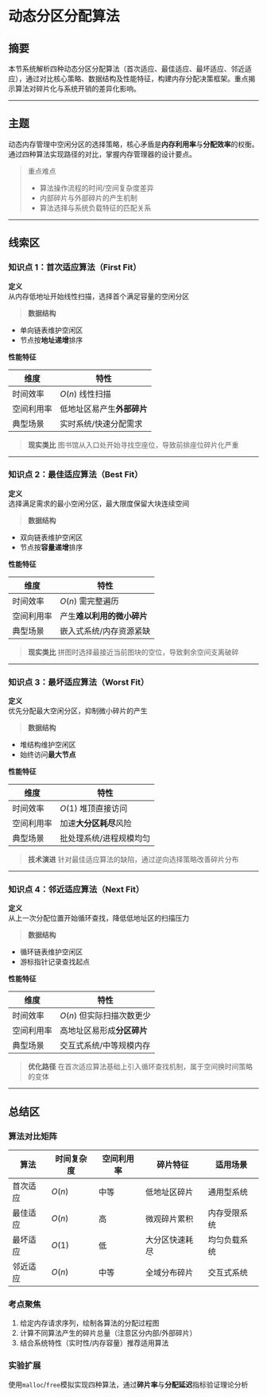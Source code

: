# 动态分区分配算法

## 摘要

本节系统解析四种动态分区分配算法（首次适应、最佳适应、最坏适应、邻近适应），通过对比核心策略、数据结构及性能特征，构建内存分配决策框架。重点揭示算法对碎片化与系统开销的差异化影响。

---

## 主题

动态内存管理中空闲分区的选择策略，核心矛盾是**内存利用率**与**分配效率**的权衡。通过四种算法实现路径的对比，掌握内存管理器的设计要点。

> 重点难点
>
> - 算法操作流程的时间/空间复杂度差异
> - 内部碎片与外部碎片的产生机制
> - 算法选择与系统负载特征的匹配关系

---

## 线索区

### 知识点 1：首次适应算法（First Fit）

**定义**  
从内存低地址开始线性扫描，选择首个满足容量的空闲分区

> **数据结构**

- 单向链表维护空闲区
- 节点按**地址递增**排序

**性能特征**  

| 维度 | 特性 |  
|-------------|---------------------------|  
| 时间效率 | $O(n)$ 线性扫描 |  
| 空间利用率 | 低地址区易产生**外部碎片**|  
| 典型场景 | 实时系统/快速分配需求 |

> **现实类比**
> 图书馆从入口处开始寻找空座位，导致前排座位碎片化严重

---

### 知识点 2：最佳适应算法（Best Fit）

**定义**  
选择满足需求的最小空闲分区，最大限度保留大块连续空间

> **数据结构**

- 双向链表维护空闲区
- 节点按**容量递增**排序

**性能特征**  

| 维度 | 特性 |  
|-------------|-------------------------------|  
| 时间效率 | $O(n)$ 需完整遍历 |  
| 空间利用率 | 产生**难以利用的微小碎片** |  
| 典型场景 | 嵌入式系统/内存资源紧缺 |

> **现实类比**
> 拼图时选择最接近当前图块的空位，导致剩余空间支离破碎

---

### 知识点 3：最坏适应算法（Worst Fit）

**定义**  
优先分配最大空闲分区，抑制微小碎片的产生

> **数据结构**

- 堆结构维护空闲区
- 始终访问**最大节点**

**性能特征**  

| 维度 | 特性 |  
|-------------|-------------------------------|  
| 时间效率 | $O(1)$ 堆顶直接访问 |  
| 空间利用率 | 加速**大分区耗尽**风险 |  
| 典型场景 | 批处理系统/进程规模均匀 |

> **技术演进**
> 针对最佳适应算法的缺陷，通过逆向选择策略改善碎片分布

---

### 知识点 4：邻近适应算法（Next Fit）

**定义**  
从上一次分配位置开始循环查找，降低低地址区的扫描压力

> **数据结构**

- 循环链表维护空闲区
- 游标指针记录查找起点

**性能特征**  

| 维度 | 特性 |  
|-------------|-------------------------------|  
| 时间效率 | $O(n)$ 但实际扫描次数更少 |  
| 空间利用率 | 高地址区易形成**分区碎片** |  
| 典型场景 | 交互式系统/中等规模内存 |

> **优化路径**
> 在首次适应算法基础上引入循环查找机制，属于空间换时间策略的变体

---

## 总结区

### 算法对比矩阵

| 算法     | 时间复杂度 | 空间利用率 | 碎片特征       | 适用场景     |
| -------- | ---------- | ---------- | -------------- | ------------ |
| 首次适应 | $O(n)$     | 中等       | 低地址区碎片   | 通用型系统   |
| 最佳适应 | $O(n)$     | 高         | 微观碎片累积   | 内存受限系统 |
| 最坏适应 | $O(1)$     | 低         | 大分区快速耗尽 | 均匀负载系统 |
| 邻近适应 | $O(n)$     | 中等       | 全域分布碎片   | 交互式系统   |

### 考点聚焦

1. 给定内存请求序列，绘制各算法的分配过程图
2. 计算不同算法产生的碎片总量（注意区分内部/外部碎片）
3. 结合系统特性（实时性/内存容量）推荐适用算法

### 实验扩展

使用`malloc`/`free`模拟实现四种算法，通过**碎片率**与**分配延迟**指标验证理论分析
